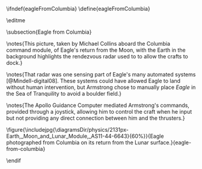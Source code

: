 \ifndef{eagleFromColumbia}
\define{eagleFromColumbia}

\editme

\subsection{Eagle from Columbia}

\notes{This picture, taken by Michael Collins aboard the Columbia command module, of Eagle's return from the Moon, with the Earth in the background highlights the rendezvous radar used to to allow the crafts to dock.}

\notes{That radar was one sensing part of Eagle's many automated systems [@Mindell-digital08]. These systems could have allowed Eagle to land without human intervention, but Armstrong chose to manually place *Eagle* in the Sea of Tranquility to avoid a boulder field.}

\notes{The Apollo Guidance Computer mediated Armstrong's commands, provided through a joystick, allowing him to control the craft when he input but not providing any direct connection between him and the thrusters.}

\figure{\includejpg{\diagramsDir/physics/2131px-Earth,_Moon_and_Lunar_Module,_AS11-44-6643}{60%}}{Eagle photographed from Columbia on its return from the Lunar surface.}{eagle-from-columbia}

\endif
